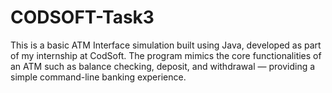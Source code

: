 # CODSOFT-Task3
This is a basic ATM Interface simulation built using Java, developed as part of my internship at CodSoft. The program mimics the core functionalities of an ATM such as balance checking, deposit, and withdrawal — providing a simple command-line banking experience.

